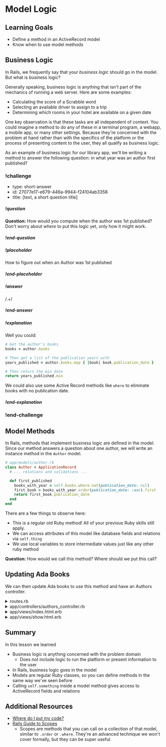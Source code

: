 # Model Logic

## Learning Goals

- Define a method in an ActiveRecord model
- Know when to use model methods

## Business Logic

In Rails, we frequently say that your _business logic_ should go in the model. But what is business logic?

Generally speaking, business logic is anything that isn't part of the mechanics of running a web server. Here are some examples:

- Calculating the score of a Scrabble word
- Selecting an available driver to assign to a trip
- Determining which rooms in your hotel are available on a given date

One key observation is that these tasks are all independent of context. You could imagine a method to do any of these in a terminal program, a webapp, a mobile app, or many other settings. Because they're concerned with the problem at hand rather than with the specifics of the platform or the process of presenting content to the user, they all qualify as business logic.

As an example of business logic for our library app, we'll be writing a method to answer the following question: in what year was an author first published?



<!-- >>>>>>>>>>>>>>>>>>>>>> BEGIN CHALLENGE >>>>>>>>>>>>>>>>>>>>>> -->
<!-- Replace everything in square brackets [] and remove brackets  -->

### !challenge

* type: short-answer
* id: 27077e17-e679-446a-9944-f24104ab3358
* title: [text, a short question title]
<!-- * points: [1] (optional, the number of points for scoring as a checkpoint) -->
<!-- * topics: [python, pandas] (optional the topics for analyzing points) -->

##### !question

**Question:** How would you compute when the author was 1st published? Don't worry about _where_ to put this logic yet, only how it might work.

##### !end-question

##### !placeholder

How to figure out when an Author was 1st published

##### !end-placeholder

##### !answer

/.+/

##### !end-answer

<!-- other optional sections -->
<!-- !hint - !end-hint (markdown, users can see after a failed attempt) -->
<!-- !rubric - !end-rubric (markdown, instructors can see while scoring a checkpoint) -->
##### !explanation

Well you could:

```ruby
# Get the author's books
books = author.books

# Then get a list of the publication years with
years_published = author.books.map { |book| book.publication_date }

# Then return the min date
return years_published.min
```

We could also use some Active Record methods like `where` to eliminate books with no publication date.

##### !end-explanation

### !end-challenge

<!-- ======================= END CHALLENGE ======================= -->

## Model Methods

In Rails, methods that implement business logic are defined in the model. Since our method answers a question about one author, we will write an instance method in the `Author` model.

```ruby
# app/models/author.rb
class Author < ApplicationRecord
  # ... relations and validations ...

  def first_published
    books_with_year = self.books.where.not(publication_date: nil)
    first_book = books_with_year.order(publication_date: :asc).first
    return first_book.publication_date
  end
end
```

There are a few things to observe here:

- This is a regular old Ruby method! All of your previous Ruby skills still apply.
- We can access attributes of this model like database fields and relations via `self.thing`
- We use local variables to store intermediate values just like any other ruby method

**Question:** How would we call this method? Where should we put this call?

## Updating Ada Books

We can then update Ada books to use this method and have an Authors controller.

<details style="max-width: 700px; margin: auto;">
  <summary>routes.rb</summary>

  ```ruby
  # config/routes.rb
  Rails.application.routes.draw do
  # verb 'path', to: 'controller#action'

    root to: 'books#index'

    resources :books
    resources :authors, only: [:index, :show]
  end
  ```
</details>

<details style="max-width: 700px; margin: auto;">
  <summary>app/controllers/authors_controller.rb</summary>

  ```ruby
    class AuthorsController < ApplicationController
    def index
      @authors = Author.all.order(:name)
    end

    def show
      @author = Author.find_by(id: params[:id])

      if @author.nil?
        head :not_found
        return
      end
    end
  end
  ```

</details>

<details style="max-width: 700px; margin: auto;">
  <summary>app/views/index.html.erb</summary>

  ```erb
    <h1>Authors</h1>

    <ul>
    <% @authors.each do |author| %>
      <li><%= link_to author.name, author_path(author.id) %>
    <% end %>
    </ul>
  ```

</details>

<details style="max-width: 700px; margin: auto;">
  <summary>app/views/show.html.erb</summary>

  ```erb
    <h1><%= @author.name %></h1>
    <h2>First Published <%= @author.first_published.nil? ? "Never": @author.first_published %>

    <h2>Books</h2>
    <ul>
      <% @author.books.each do |book| %>
        <li><%= link_to book.title, book_path(book.id) %></li>
      <% end %>
    </ul>
  ```

</details>



## Summary

In this lesson we learned

- Business logic is anything concerned with the problem domain
    - Does not include logic to run the platform or present information to the user
- In Rails, business logic goes in the model
- Models are regular Ruby classes, so you can define methods in the same way we've seen before
- Calling `self.something` inside a model method gives access to ActiveRecord fields and relations

## Additional Resources

- [Where do I put my code?](http://codefol.io/posts/Where-Do-I-Put-My-Code)
- [Rails Guide to Scopes](http://guides.rubyonrails.org/active_record_querying.html#scopes)
    - Scopes are methods that you can call on a collection of that model, similar to `.order` or `.where`. They're an advanced technique we won't cover formally, but they can be super useful.